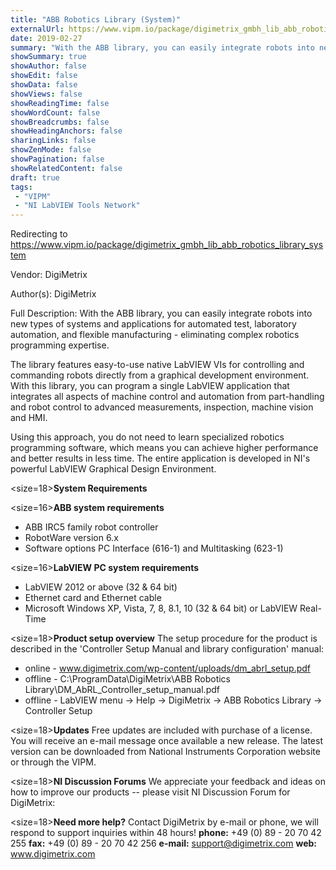 ```yaml
---
title: "ABB Robotics Library (System)"
externalUrl: https://www.vipm.io/package/digimetrix_gmbh_lib_abb_robotics_library_system
date: 2019-02-27
summary: "With the ABB library, you can easily integrate robots into new types of systems and applications for automated test, laboratory automation, and flexible manufacturing - eliminating complex robotics programming expertise."
showSummary: true
showAuthor: false
showEdit: false
showData: false
showViews: false
showReadingTime: false
showWordCount: false
showBreadcrumbs: false
showHeadingAnchors: false
sharingLinks: false
showZenMode: false
showPagination: false
showRelatedContent: false
draft: true
tags:
 - "VIPM"
 - "NI LabVIEW Tools Network"
---
```


Redirecting to https://www.vipm.io/package/digimetrix_gmbh_lib_abb_robotics_library_system

Vendor: DigiMetrix

Author(s): DigiMetrix
 
Full Description:
With the ABB library, you can easily integrate robots into new types of systems and applications for automated test, laboratory automation, and flexible manufacturing - eliminating complex robotics programming expertise. 

The library features easy-to-use native LabVIEW VIs for controlling and commanding robots directly from a graphical development environment. With this library, you can program a single LabVIEW application that integrates all aspects of machine control and automation from part-handling and robot control to advanced measurements, inspection, machine vision and HMI. 

Using this approach, you do not need to learn specialized robotics programming software, which means you can achieve higher performance and better results in less time. The entire application is developed in NI's powerful LabVIEW Graphical Design Environment.

<size=18>**System Requirements**</size>

<size=16>**ABB system requirements**</size>
 - 	ABB IRC5 family robot controller
 - 	RobotWare version 6.x
 - 	Software options PC Interface (616-1) and Multitasking (623-1)

<size=16>**LabVIEW PC system requirements**</size>
 - 	LabVIEW 2012 or above (32 & 64 bit)
 - 	Ethernet card and Ethernet cable
 - 	Microsoft Windows XP, Vista, 7, 8, 8.1, 10 (32 & 64 bit) or LabVIEW Real-Time

<size=18>**Product setup overview**</size>
The setup procedure for the product is described in the 'Controller Setup Manual and library configuration' manual:
 - 	online - www.digimetrix.com/wp-content/uploads/dm_abrl_setup.pdf
 - 	offline - C:\\ProgramData\\DigiMetrix\\ABB Robotics Library\\DM_AbRL_Controller_setup_manual.pdf
 - 	offline - LabVIEW menu -> Help -> DigiMetrix -> ABB Robotics Library -> Controller Setup

<size=18>**Updates**</size>
Free updates are included with purchase of a license. You will receive an e-mail message once available a new release.
The latest version can be downloaded from National Instruments Corporation website or through the VIPM.

<size=18>**NI Discussion Forums**</size>
We appreciate your feedback and ideas on how to improve our products -- please visit NI Discussion Forum for DigiMetrix:

<size=18>**Need more help?**</size>
Contact DigiMetrix by e-mail or phone, we will respond to support inquiries within 48 hours!
**phone:**  +49 (0) 89 - 20 70 42 255
**fax:**      +49 (0) 89 - 20 70 42 256
**e-mail:**  support@digimetrix.com
**web:**     www.digimetrix.com